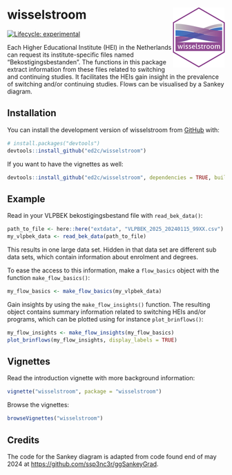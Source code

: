 
<!-- README.md is generated from README.Rmd. Please edit that file -->

# wisselstroom <img src="man/figures/logo.png" align="right" height="139" alt="" />

<!-- badges: start -->

[![Lifecycle:
experimental](https://img.shields.io/badge/lifecycle-experimental-orange.svg)](https://lifecycle.r-lib.org/articles/stages.html#experimental)
<!-- badges: end -->

Each Higher Educational Institute (HEI) in the Netherlands can request
its institute-specific files named “Bekostigingsbestanden”. The
functions in this package extract information from these files related
to switching and continuing studies. It facilitates the HEIs gain
insight in the prevalence of switching and/or continuing studies. Flows
can be visualised by a Sankey diagram.

## Installation

You can install the development version of wisselstroom from
[GitHub](https://github.com/) with:

``` r
# install.packages("devtools")
devtools::install_github("ed2c/wisselstroom")
```

If you want to have the vignettes as well:

``` r
devtools::install_github("ed2c/wisselstroom", dependencies = TRUE, build_vignettes = TRUE)
```

## Example

Read in your VLPBEK bekostigingsbestand file with `read_bek_data()`:

``` r
path_to_file <- here::here("extdata", "VLPBEK_2025_20240115_99XX.csv")
my_vlpbek_data <- read_bek_data(path_to_file)
```

This results in one large data set. Hidden in that data set are
different sub data sets, which contain information about enrolment and
degrees.

To ease the access to this information, make a `flow_basics` object with
the function `make_flow_basics()`:

``` r
my_flow_basics <- make_flow_basics(my_vlpbek_data)
```

Gain insights by using the `make_flow_insights()` function. The
resulting object contains summary information related to switching HEIs
and/or programs, which can be plotted using for instance
`plot_brinflows()`:

``` r
my_flow_insights <- make_flow_insights(my_flow_basics)
plot_brinflows(my_flow_insights, display_labels = TRUE)
```

## Vignettes

Read the introduction vignette with more background information:

``` r
vignette("wisselstroom", package = "wisselstroom")
```

Browse the vignettes:

``` r
browseVignettes("wisselstroom")
```

## Credits

The code for the Sankey diagram is adapted from code found end of may
2024 at <https://github.com/ssp3nc3r/ggSankeyGrad>.
